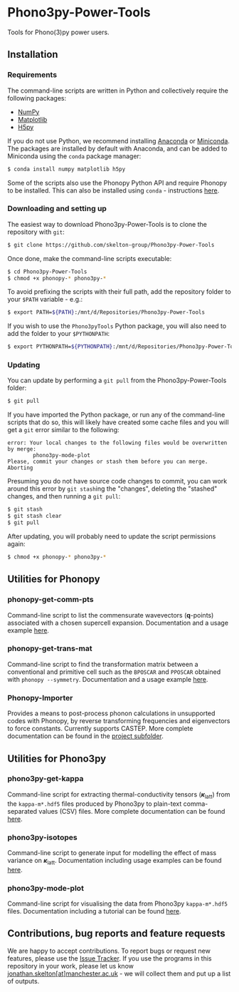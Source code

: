 # Phono3py-Power-Tools

Tools for Phono(3)py power users.


## Installation

### Requirements

The command-line scripts are written in Python and collectively require the following packages:

* [NumPy](https://numpy.org)
* [Matplotlib](https://matplotlib.org)
* [H5py](https://www.h5py.org)

If you do not use Python, we recommend installing [Anaconda](https://www.anaconda.com) or [Miniconda](https://docs.conda.io/en/latest/miniconda.html).
The packages are installed by default with Anaconda, and can be added to Miniconda using the `conda` package manager:

```bash
$ conda install numpy matplotlib h5py
```

Some of the scripts also use the Phonopy Python API and require Phonopy to be installed.
This can also be installed using `conda` - instructions [here](https://phonopy.github.io/phonopy/install.html).


### Downloading and setting up

The easiest way to download Phono3py-Power-Tools is to clone the repository with `git`:

```bash
$ git clone https://github.com/skelton-group/Phono3py-Power-Tools
```

Once done, make the command-line scripts executable:

```bash
$ cd Phono3py-Power-Tools
$ chmod +x phonopy-* phono3py-*
```

To avoid prefixing the scripts with their full path, add the repository folder to your `$PATH` variable - e.g.:

```bash
$ export PATH=${PATH}:/mnt/d/Repositories/Phono3py-Power-Tools
```

If you wish to use the `Phono3pyTools` Python package, you will also need to add the folder to your `$PYTHONPATH`:

```bash
$ export PYTHONPATH=${PYTHONPATH}:/mnt/d/Repositories/Phono3py-Power-Tools
```

### Updating

You can update by performing a `git pull` from the Phono3py-Power-Tools folder:

```bash
$ git pull 
```

If you have imported the Python package, or run any of the command-line scripts that do so, this will likely have created some cache files and you will get a `git` error similar to the following:

```
error: Your local changes to the following files would be overwritten by merge:
        phono3py-mode-plot
Please, commit your changes or stash them before you can merge.
Aborting
```

Presuming you do not have source code changes to commit, you can work around this error by `git stash`ing the "changes", deleting the "stashed" changes, and then running a `git pull`:

```bash
$ git stash
$ git stash clear
$ git pull
```

After updating, you will probably need to update the script permissions again:

```bash
$ chmod +x phonopy-* phono3py-*
``` 


## Utilities for Phonopy

### phonopy-get-comm-pts

Command-line script to list the commensurate wavevectors (**q**-points) associated with a chosen supercell expansion.
Documentation and a usage example [here](./Docs/phonopy-get-comm-pts.md).

### phonopy-get-trans-mat

Command-line script to find the transformation matrix between a conventional and primitive cell such as the `BPOSCAR` and `PPOSCAR` obtained with `phonopy --symmetry`.
Documentation and a usage example [here](./Docs/phonopy-get-trans-mat.md).

### Phonopy-Importer

Provides a means to post-process phonon calculations in unsupported codes with Phonopy, by reverse transforming frequencies and eigenvectors to force constants.
Currently supports CASTEP.
More complete documentation can be found in the [project subfolder](./Phonopy-Importer).


## Utilities for Phono3py

### phono3py-get-kappa

Command-line script for extracting thermal-conductivity tensors (<b><i>&kappa;</i></b><sub>latt</sub>) from the `kappa-m*.hdf5` files produced by Phono3py to plain-text comma-separated values (CSV) files.
More complete documentation can be found [here](./Docs/phono3py-get-kappa.md).

### phono3py-isotopes

Command-line script to generate input for modelling the effect of mass variance on <b><i>&kappa;</i></b><sub>latt</sub>.
Documentation including usage examples can be found [here](./Docs/phono3py-isotopes.md).

### phono3py-mode-plot

Command-line script for visualising the data from Phono3py `kappa-m*.hdf5` files.
Documentation including a tutorial can be found [here](./Docs/phono3py-mode-plot.md).


## Contributions, bug reports and feature requests

We are happy to accept contributions.
To report bugs or request new features, please use the [Issue Tracker](https://github.com/skelton-group/Phono3py-Power-Tools/issues).
If you use the programs in this repository in your work, please let us know [jonathan.skelton[at]manchester.ac.uk](mailto:jonathan.skelton@manchester.ac.uk) - we will collect them and put up a list of outputs.
